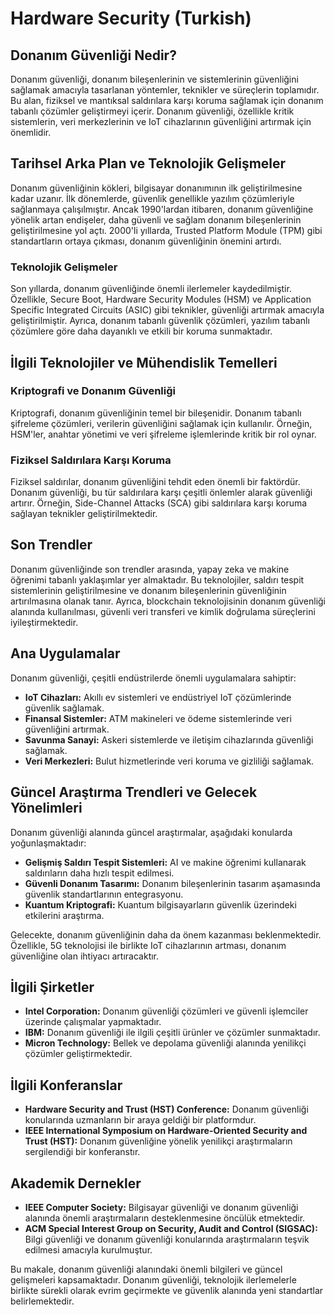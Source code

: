 # Hardware Security (Turkish)

## Donanım Güvenliği Nedir?

Donanım güvenliği, donanım bileşenlerinin ve sistemlerinin güvenliğini sağlamak amacıyla tasarlanan yöntemler, teknikler ve süreçlerin toplamıdır. Bu alan, fiziksel ve mantıksal saldırılara karşı koruma sağlamak için donanım tabanlı çözümler geliştirmeyi içerir. Donanım güvenliği, özellikle kritik sistemlerin, veri merkezlerinin ve IoT cihazlarının güvenliğini artırmak için önemlidir.

## Tarihsel Arka Plan ve Teknolojik Gelişmeler

Donanım güvenliğinin kökleri, bilgisayar donanımının ilk geliştirilmesine kadar uzanır. İlk dönemlerde, güvenlik genellikle yazılım çözümleriyle sağlanmaya çalışılmıştır. Ancak 1990'lardan itibaren, donanım güvenliğine yönelik artan endişeler, daha güvenli ve sağlam donanım bileşenlerinin geliştirilmesine yol açtı. 2000'li yıllarda, Trusted Platform Module (TPM) gibi standartların ortaya çıkması, donanım güvenliğinin önemini artırdı.

### Teknolojik Gelişmeler

Son yıllarda, donanım güvenliğinde önemli ilerlemeler kaydedilmiştir. Özellikle, Secure Boot, Hardware Security Modules (HSM) ve Application Specific Integrated Circuits (ASIC) gibi teknikler, güvenliği artırmak amacıyla geliştirilmiştir. Ayrıca, donanım tabanlı güvenlik çözümleri, yazılım tabanlı çözümlere göre daha dayanıklı ve etkili bir koruma sunmaktadır.

## İlgili Teknolojiler ve Mühendislik Temelleri

### Kriptografi ve Donanım Güvenliği

Kriptografi, donanım güvenliğinin temel bir bileşenidir. Donanım tabanlı şifreleme çözümleri, verilerin güvenliğini sağlamak için kullanılır. Örneğin, HSM'ler, anahtar yönetimi ve veri şifreleme işlemlerinde kritik bir rol oynar.

### Fiziksel Saldırılara Karşı Koruma

Fiziksel saldırılar, donanım güvenliğini tehdit eden önemli bir faktördür. Donanım güvenliği, bu tür saldırılara karşı çeşitli önlemler alarak güvenliği artırır. Örneğin, Side-Channel Attacks (SCA) gibi saldırılara karşı koruma sağlayan teknikler geliştirilmektedir.

## Son Trendler

Donanım güvenliğinde son trendler arasında, yapay zeka ve makine öğrenimi tabanlı yaklaşımlar yer almaktadır. Bu teknolojiler, saldırı tespit sistemlerinin geliştirilmesine ve donanım bileşenlerinin güvenliğinin artırılmasına olanak tanır. Ayrıca, blockchain teknolojisinin donanım güvenliği alanında kullanılması, güvenli veri transferi ve kimlik doğrulama süreçlerini iyileştirmektedir.

## Ana Uygulamalar

Donanım güvenliği, çeşitli endüstrilerde önemli uygulamalara sahiptir:

- **IoT Cihazları:** Akıllı ev sistemleri ve endüstriyel IoT çözümlerinde güvenlik sağlamak.
- **Finansal Sistemler:** ATM makineleri ve ödeme sistemlerinde veri güvenliğini artırmak.
- **Savunma Sanayi:** Askeri sistemlerde ve iletişim cihazlarında güvenliği sağlamak.
- **Veri Merkezleri:** Bulut hizmetlerinde veri koruma ve gizliliği sağlamak.

## Güncel Araştırma Trendleri ve Gelecek Yönelimleri

Donanım güvenliği alanında güncel araştırmalar, aşağıdaki konularda yoğunlaşmaktadır:

- **Gelişmiş Saldırı Tespit Sistemleri:** AI ve makine öğrenimi kullanarak saldırıların daha hızlı tespit edilmesi.
- **Güvenli Donanım Tasarımı:** Donanım bileşenlerinin tasarım aşamasında güvenlik standartlarının entegrasyonu.
- **Kuantum Kriptografi:** Kuantum bilgisayarların güvenlik üzerindeki etkilerini araştırma.

Gelecekte, donanım güvenliğinin daha da önem kazanması beklenmektedir. Özellikle, 5G teknolojisi ile birlikte IoT cihazlarının artması, donanım güvenliğine olan ihtiyacı artıracaktır.

## İlgili Şirketler

- **Intel Corporation:** Donanım güvenliği çözümleri ve güvenli işlemciler üzerinde çalışmalar yapmaktadır.
- **IBM:** Donanım güvenliği ile ilgili çeşitli ürünler ve çözümler sunmaktadır.
- **Micron Technology:** Bellek ve depolama güvenliği alanında yenilikçi çözümler geliştirmektedir.

## İlgili Konferanslar

- **Hardware Security and Trust (HST) Conference:** Donanım güvenliği konularında uzmanların bir araya geldiği bir platformdur.
- **IEEE International Symposium on Hardware-Oriented Security and Trust (HST):** Donanım güvenliğine yönelik yenilikçi araştırmaların sergilendiği bir konferanstır.

## Akademik Dernekler

- **IEEE Computer Society:** Bilgisayar güvenliği ve donanım güvenliği alanında önemli araştırmaların desteklenmesine öncülük etmektedir.
- **ACM Special Interest Group on Security, Audit and Control (SIGSAC):** Bilgi güvenliği ve donanım güvenliği konularında araştırmaların teşvik edilmesi amacıyla kurulmuştur.

Bu makale, donanım güvenliği alanındaki önemli bilgileri ve güncel gelişmeleri kapsamaktadır. Donanım güvenliği, teknolojik ilerlemelerle birlikte sürekli olarak evrim geçirmekte ve güvenlik alanında yeni standartlar belirlemektedir.